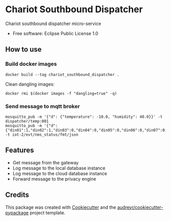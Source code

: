 # Chariot Southbound Dispatcher

Chariot southbound dispatcher micro-service


* Free software: Eclipse Public License 1.0

## How to use

### Build docker images

```
docker build --tag chariot_southbound_dispatcher .
```

Clean dangling images:

```
docker rmi $(docker images -f "dangling=true" -q)
```

### Send message to mqtt broker

```
mosquitto_pub -m '{"d": {"temperature": -10.0, "humidity": 40.0}}' -t dispatcher/temp:001
mosquitto_pub -m '{"d":{"din01":1,"din02":1,"din03":0,"din04":0,"din05":0,"din06":0,"din07":0,"din08":0,"din09":0,"din10":0,"din11":0,"din12":0,"din13":0,"din14":0,"din15":0,"din16":0,"ain01":2064,"ain02":0,"ain03":0,"ain04":0,"ain05":0,"ain06":0,"ain07":0,"ain08":0,"temperature":28.4,"humidity":44.1,"battery_voltage":9296}}' -t iot-2/evt/nms_status/fmt/json
```

## Features

* Get message from the gateway
* Log message to the local database instance
* Log message to the cloud database instance
* Forward message to the privacy engine

## Credits

This package was created with [Cookiecutter](https://github.com/audreyr/cookiecutter) and the [audreyr/cookiecutter-pypackage](https://github.com/audreyr/cookiecutter-pypackage) project template.
